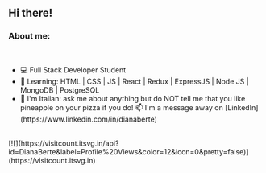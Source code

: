## Hi there!

### About me:
<br/>
<ul>
<li>💻 Full Stack Developer Student
<li>🌱 Learning: HTML | CSS | JS | React | Redux | ExpressJS | Node JS | MongoDB | PostgreSQL
<li>🍕 I'm Italian: ask me about anything but do NOT tell me that you like pineapple on your pizza if you do!
📫 I'm a message away on [LinkedIn](https://www.linkedin.com/in/dianaberte)
</ul>
<br/>
[![](https://visitcount.itsvg.in/api?id=DianaBerte&label=Profile%20Views&color=12&icon=0&pretty=false)](https://visitcount.itsvg.in)


<!--
**DianaBerte/DianaBerte** is a ✨ _special_ ✨ repository because its `README.md` (this file) appears on your GitHub profile.

Here are some ideas to get you started:

- 🔭 I’m currently working on ...
- 🌱 I’m currently learning ...
- 👯 I’m looking to collaborate on ...
- 🤔 I’m looking for help with ...
- 💬 Ask me about ...
- 📫 How to reach me: ...
- 😄 Pronouns: ...
- ⚡ Fun fact: ...
-->
